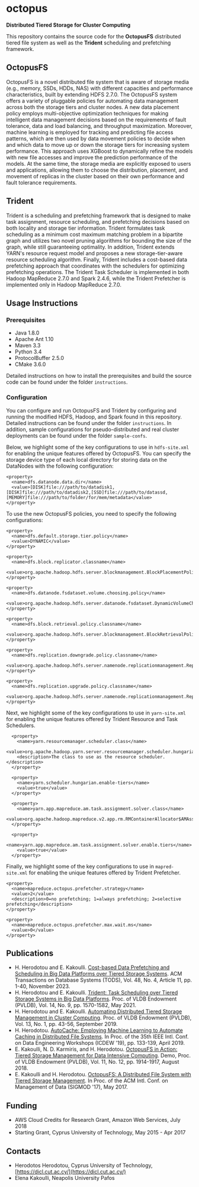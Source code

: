 # octopus
**Distributed Tiered Storage for Cluster Computing**

This repository contains the source code for the **OctopusFS** distributed tiered file system as well as the **Trident** scheduling and prefetching framework.

## OctopusFS
OctopusFS is a novel distributed file system that is aware of storage media (e.g., memory, SSDs, HDDs, NAS) with different capacities and performance characteristics, built by extending HDFS 2.7.0. The OctopusFS system offers a variety of pluggable policies for automating data management across both the storage tiers and cluster nodes. A new data placement policy employs multi-objective optimization techniques for making intelligent data management decisions based on the requirements of fault tolerance, data and load balancing, and throughput maximization. Moreover, machine learning is employed for tracking and predicting file access patterns, which are then used by data movement policies to decide when and which data to move up or down the storage tiers for increasing system performance. This approach uses XGBoost to dynamically refine the models with new file accesses and improve the prediction performance of the models. At the same time, the storage media are explicitly exposed to users and applications, allowing them to choose the distribution, placement, and movement of replicas in the cluster based on their own performance and fault tolerance requirements.

## Trident
Trident is a scheduling and prefetching framework that is designed to make task assignment, resource scheduling, and prefetching decisions based on both locality and storage tier information. Trident formulates task scheduling as a minimum cost maximum matching problem in a bipartite graph and utilizes two novel pruning algorithms for bounding the size of the graph, while still guaranteeing optimality. In addition, Trident extends YARN's resource request model and proposes a new storage-tier-aware resource scheduling algorithm. Finally, Trident includes a cost-based data prefetching approach that coordinates with the schedulers for optimizing prefetching operations. The Trident Task Scheduler is implemented in both Hadoop MapReduce 2.7.0 and Spark 2.4.6, while the Trident Prefetcher is implemented only in Hadoop MapReduce 2.7.0.

## Usage Instructions
### Prerequisites
- Java 1.8.0
- Apache Ant 1.10
- Maven 3.3
- Python 3.4
- ProtocolBuffer 2.5.0
- CMake 3.6.0

Detailed instructions on how to install the prerequisites and build the source code can be found under the folder `instructions`.

### Configuration
You can configure and run OctopusFS and Trident by configuring and running the modified HDFS, Hadoop, and Spark found in this repository. Detailed instructions can be found under the folder `instructions`. In addition, sample configurations for pseudo-distributed and real cluster deployments can be found under the folder `sample-confs`.

Below, we highlight some of the key configurations to use in `hdfs-site.xml` for enabling the unique features offered by OctopusFS.
You can specify the storage device type of each local directory for storing data on the DataNodes with the following configuration:
```
<property>
  <name>dfs.datanode.data.dir</name>
  <value>[DISK]file:///path/to/datadisk1,[DISK]file:///path/to/datadisk2,[SSD]file:///path/to/datassd,[MEMORY]file:///path/to/folder/for/mem/metadata</value>
</property>
```
To use the new OctopusFS policies, you need to specify the following configurations:
```
<property>
  <name>dfs.default.storage.tier.policy</name>
  <value>DYNAMIC</value>
</property>

<property>
  <name>dfs.block.replicator.classname</name>
  <value>org.apache.hadoop.hdfs.server.blockmanagement.BlockPlacementPolicyDynamic</value>
</property>

<property>
  <name>dfs.datanode.fsdataset.volume.choosing.policy</name>
  <value>org.apache.hadoop.hdfs.server.datanode.fsdataset.DynamicVolumeChoosingPolicy</value>
</property>

<property>
  <name>dfs.block.retrieval.policy.classname</name>
  <value>org.apache.hadoop.hdfs.server.blockmanagement.BlockRetrievalPolicyTiering</value>
</property>

<property>
  <name>dfs.replication.downgrade.policy.classname</name>
  <value>org.apache.hadoop.hdfs.server.namenode.replicationmanagement.ReplicationDowngradePolicyDefault</value>
</property>

<property>
  <name>dfs.replication.upgrade.policy.classname</name>
  <value>org.apache.hadoop.hdfs.server.namenode.replicationmanagement.ReplicationUpgradePolicyDefault</value>
</property>
```

Next, we highlight some of the key configurations to use in `yarn-site.xml` for enabling the unique features offered by Trident Resource and Task Schedulers.
```
  <property>
    <name>yarn.resourcemanager.scheduler.class</name>
    <value>org.apache.hadoop.yarn.server.resourcemanager.scheduler.hungarian.HungarianScheduler</value>
    <description>The class to use as the resource scheduler.</description>
  </property>

  <property>
    <name>yarn.scheduler.hungarian.enable-tiers</name>
    <value>true</value>
  </property>

  <property>
    <name>yarn.app.mapreduce.am.task.assignment.solver.class</name>
    <value>org.apache.hadoop.mapreduce.v2.app.rm.RMContainerAllocator$AMAssignmentSolverHungarian</value>
  </property>

  <property>
    <name>yarn.app.mapreduce.am.task.assignment.solver.enable.tiers</name>
    <value>true</value>
  </property>
```
Finally, we highlight some of the key configurations to use in `mapred-site.xml` for enabling the unique features offered by Trident Prefetcher.
```
<property>
  <name>mapreduce.octopus.prefetcher.strategy</name>
  <value>2</value>
  <description>0=no prefetching; 1=always prefetching; 2=selective prefetching</description>
</property>

<property>
  <name>mapreduce.octopus.prefetcher.max.wait.ms</name>
  <value>0</value>
</property>
```

## Publications
- H. Herodotou and E. Kakoulli. [Cost-based Data Prefetching and Scheduling in Big Data Platforms over Tiered Storage Systems](https://dl.acm.org/doi/10.1145/3625389). ACM Transactions on Database Systems (TODS), Vol. 48, No. 4, Article 11, pp. 1-40, November 2023.
- H. Herodotou and E. Kakoulli. [Trident: Task Scheduling over Tiered Storage Systems in Big Data Platforms](https://dicl.cut.ac.cy/images/dicl/pubs/2021-PVLDB-Trident.pdf). Proc. of VLDB Endowment (PVLDB), Vol. 14, No. 9, pp. 1570-1582, May 2021. 
- H. Herodotou and E. Kakoulli. [Automating Distributed Tiered Storage Management in Cluster Computing](https://dicl.cut.ac.cy/images/dicl/pubs/2019-VLDB-OctopusPlusPlus.pdf). Proc. of VLDB Endowment (PVLDB), Vol. 13, No. 1, pp. 43-56, September 2019.
- H. Herodotou. [AutoCache: Employing Machine Learning to Automate Caching in Distributed File Systems](https://dicl.cut.ac.cy/images/dicl/pubs/2019-SMDB-AutoCache.pdf). In Proc. of the 35th IEEE Intl. Conf. on Data Engineering Workshops (ICDEW '19), pp. 133-139, April 2019.
- E. Kakoulli, N. D. Karmiris, and H. Herodotou. [OctopusFS in Action: Tiered Storage Management for Data Intensive Computing](https://dicl.cut.ac.cy/images/dicl/pubs/2018-VLDB-OctopusFS-Demo.pdf). Demo, Proc. of VLDB Endowment (PVLDB), Vol. 11, No. 12, pp. 1914-1917, August 2018.
- E. Kakoulli and H. Herodotou. [OctopusFS: A Distributed File System with Tiered Storage Management](https://dicl.cut.ac.cy/images/dicl/pubs/2017-SIGMOD-OctopusFS.pdf). In Proc. of the ACM Intl. Conf. on Management of Data (SIGMOD '17), May 2017.

## Funding
- AWS Cloud Credits for Research Grant, Amazon Web Services, July 2018
- Starting Grant, Cyprus University of Technology, May 2015 - Apr 2017

## Contacts
- Herodotos Herodotou, Cyprus University of Technology, [https://dicl.cut.ac.cy/](https://dicl.cut.ac.cy/)
- Elena Kakoulli, Neapolis University Pafos
